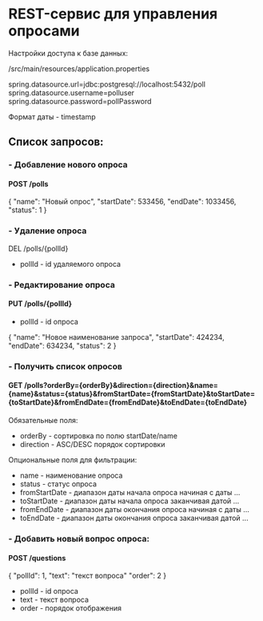 # REST-сервис для управления опросами

Настройки доступа к базе данных:

/src/main/resources/application.properties 

spring.datasource.url=jdbc:postgresql://localhost:5432/poll
spring.datasource.username=polluser
spring.datasource.password=pollPassword

Формат даты - timestamp

## Список запросов:
### - Добавление нового опроса 
####  POST /polls
  {
    "name": "Новый опрос",
    "startDate": 533456,
    "endDate": 1033456,
    "status": 1
  }
### - Удаление опроса
  DEL /polls/{pollId}
  
  - pollId - id удаляемого опроса
  
### - Редактирование опроса
  
####  PUT /polls/{pollId}
  
  - pollId - id опроса
  
  {
    "name": "Новое наименование запроса",
    "startDate": 424234,
    "endDate": 634234,
    "status": 2
  }
  
### - Получить список опросов
  
####  GET /polls?orderBy={orderBy}&direction={direction}&name={name}&status={status}&fromStartDate={fromStartDate}&toStartDate={toStartDate}&fromEndDate={fromEndDate}&toEndDate={toEndDate}
  
  Обязательные поля:
  - orderBy - сортировка по полю startDate/name
  - direction - ASC/DESC порядок сортировки
  
  Опциональные поля для фильтрации:
  - name - наименование опроса
  - status - статус опроса
  - fromStartDate - диапазон даты начала опроса начиная с даты ...
  - toStartDate - диапазон даты начала опроса заканчивая датой ...
  - fromEndDate - диапазон даты окончания опроса начиная с даты ...
  - toEndDate - диапазон даты окончания опроса заканчивая датой ...
  
###  - Добавить новый вопрос опроса:
####  POST /questions
  
  {
    "pollId": 1,
    "text": "текст вопроса"
    "order": 2
  }
  
  - pollId - id опроса
  - text - текст вопроса
  - order - порядок отображения
